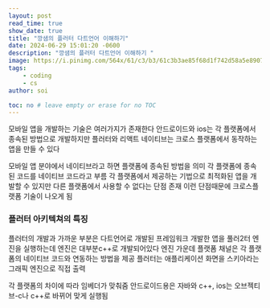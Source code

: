 ```yaml
---
layout: post
read_time: true
show_date: true
title: "깡샘의 플러터 다트언어 이해하기"
date: 2024-06-29 15:01:20 -0600
description: "깡샘의 플러터 다트언어 이해하기 "
image: https://i.pinimg.com/564x/61/c3/b3/61c3b3ae85f68d1f742d58a5e8907815.jpg
tags: 
    - coding
    - cs
author: soi

toc: no # leave empty or erase for no TOC
---
```


모바일 앱을 개발하는 기술은 여러가지가 존재한다 안드로이드와 ios는 각 플랫폼에서 종속된 방법으로 개발하지만
플러터와 리액트 네이티브는 크로스 플랫폼에서 동작하는 앱을 만들 수 있다 

모바일 앱 분야에서 네이티브라고 하면 플랫폼에 종속된 방법을 의미 
각 플랫폼에 종속된 코드를 네이티브 코드라고 부름
각 플랫폼에서 제공하는 기법으로 최적화된 앱을 개발할 수 있지만 다른 플랫폼에서 사용할 수 없다는 단점 존재 
이런 단점때문에 크로스플랫폼 기술이 나오게 됨

### 플러터 아키텍쳐의 특징
플러터의 개발과 가까운 부분은 다트언어로 개발된 프레임워크 
개발한 앱을 풀러2터 엔진을 실행하는데 엔진은 대부분c++로 개발되어있다 
엔진 가운데 플랫폼 채널은 각 플랫폼의 네이티브 코드와 연동하는 방법을 제공 
플러터는 애플리케이션 화면을 스키아라는 그래픽 엔진으로 직접 출력

각 플랫폼의 차이에 따라 임베더가 맞춰줌
안드로이드용은 자바와 c++, ios는 오브젝티브-c나 c++로 바뀌어 맞게 실행됨


